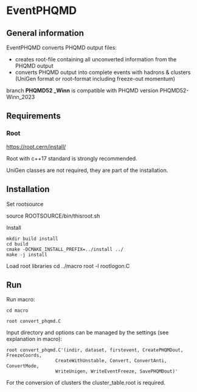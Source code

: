 # EventPHQMD

## General information
EventPHQMD converts PHQMD output files:
- creates root-file containing all unconverted information from the PHQMD output
- converts PHQMD output into complete events with hadrons & clusters (UniGen format
or root-format including freeze-out momentum)

branch **PHQMD52 _Winn** is compatible with PHQMD version PHQMD52-Winn_2023

## Requirements

### Root
https://root.cern/install/

Root with c++17 standard is strongly recommended.

UniGen classes are not required, they are part of the installation.

## Installation

Set rootsource

 source ROOTSOURCE/bin/thisroot.sh

Install

	mkdir build install
	cd build
	cmake -DCMAKE_INSTALL_PREFIX=../install ../
	make -j install

Load root libraries
	cd ../macro
	root -l rootlogon.C

## Run

Run macro:
 
	cd macro

	root convert_phqmd.C

 Input directory and options can be managed by the settings 
 (see explanation in macro):

	root convert_phqmd.C'(indir, dataset, firstevent, CreatePHQMDout, FreezeCoords, 
                      CreateWithUnstable, Convert, ConvertAnti, ConvertMode, 
                      WriteUnigen, WriteEventFreeze, SavePHQMDout)'
 
 For the conversion of clusters the cluster_table.root is required.
